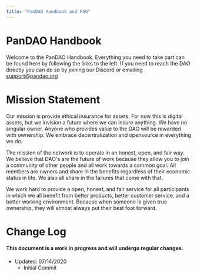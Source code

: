 ```yaml
---
title: "PanDAO Handbook and FAQ"
---
```


# PanDAO Handbook

Welcome to the PanDAO Handbook. Everything you need to take part can be found here by following the links to the left. If you need to reach the DAO directly you can do so by joining our Discord or emailing support@pandao.org

# Mission Statement

Our mission is provide ethical insurance for assets. For now this is digital assets, but we invision a future where we can insure anything. We have no singular owner. Anyone who provides value to the DAO will be rewarded with ownership. We embrace decentralization and opensource in everything we do.

The mission of the network is to operate in an honest, open, and fair way. We believe that DAO's are the future of work because they allow you to join a community of other people and all work towards a common goal. All members are owners and share in the benefits regardless of their economic status in life. We also all share in the failures that come with that.

We work hard to provide a open, honest, and fair service for all participants in which we all benefit from better products, better customer service, and a better working environment. Because when someone is given true ownership, they will almost always put their best foot forward.

# Change Log

#### This document is a work in progress and will undergo regular changes.

- Updated: 07/14/2020
  - Initial Commit
